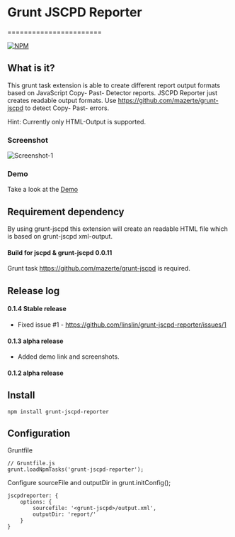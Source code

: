 # Grunt JSCPD Reporter
=======================

[![NPM](https://nodei.co/npm/grunt-jscpd-reporter.png?downloads=true&stars=true)](https://nodei.co/npm/grunt-jscpd-reporter/)

## What is it?
This grunt task extension is able to create different report output formats based on JavaScript Copy- Past- Detector reports.
JSCPD Reporter just creates readable output formats. Use https://github.com/mazerte/grunt-jscpd to detect Copy- Past- errors.

Hint: Currently only HTML-Output is supported.

### Screenshot
![Screenshot-1](http://linslin.org/grunt-jscpd-reporter/images/screen-1.png "Screenshot-1")

### Demo
Take a look at the [Demo](http://linslin.org/grunt-jscpd-reporter/demo/)

## Requirement dependency
By using grunt-jscpd this extension will create an readable HTML file which is based on grunt-jscpd xml-output.

#### Build for jscpd & grunt-jscpd  0.0.11 
Grunt task https://github.com/mazerte/grunt-jscpd is required.


## Release log

#### 0.1.4 Stable release
- Fixed issue #1 - https://github.com/linslin/grunt-jscpd-reporter/issues/1

#### 0.1.3 alpha release
- Added demo link and screenshots.

#### 0.1.2 alpha release

## Install

    npm install grunt-jscpd-reporter
    
## Configuration

Gruntfile

    // Gruntfile.js
    grunt.loadNpmTasks('grunt-jscpd-reporter');

Configure sourceFile and outputDir in grunt.initConfig();

    jscpdreporter: {
        options: {
            sourcefile: '<grunt-jscpd>/output.xml',
            outputDir: 'report/'
        }
    }